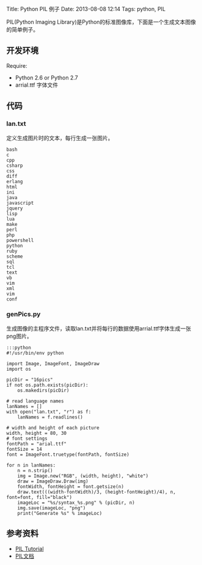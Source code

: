 Title: Python PIL 例子
Date: 2013-08-08 12:14
Tags: python, PIL

PIL(Python Imaging Library)是Python的标准图像库，下面是一个生成文本图像的简单例子。
## 开发环境

Require:

*  Python 2.6 or Python 2.7
*  arrial.ttf 字体文件
## 代码

### lan.txt
定义生成图片时的文本，每行生成一张图片。

	bash
	c
	cpp
	csharp
	css
	diff
	erlang
	html
	ini
	java
	javascript
	jquery
	lisp
	lua
	make
	perl
	php
	powershell
	python
	ruby
	scheme
	sql
	tcl
	text
	vb
	vim
	xml
	vim
	conf

### genPics.py

生成图像的主程序文件，读取lan.txt并将每行的数据使用arrial.ttf字体生成一张png图片。

    :::python
	#!/usr/bin/env python
	 
	import Image, ImageFont, ImageDraw
	import os
	
	picDir = "16pics"
	if not os.path.exists(picDir):
	    os.makedirs(picDir)
	
	# read language names
	lanNames = []
	with open("lan.txt", "r") as f:
	    lanNames = f.readlines()
	
	# width and height of each picture
	width, height = 80, 30
	# font settings
	fontPath = "arial.ttf"
	fontSize = 14
	font = ImageFont.truetype(fontPath, fontSize) 
	
	for n in lanNames:
	    n = n.strip()
	    img = Image.new("RGB", (width, height), "white")
	    draw = ImageDraw.Draw(img)
	    fontWidth, fontHeight = font.getsize(n)
	    draw.text(((width-fontWidth)/3, (height-fontHeight)/4), n, font=font, fill="black")
	    imageLoc = "%s/syntax_%s.png" % (picDir, n)
	    img.save(imageLoc, "png")
	    print("Generate %s" % imageLoc)

## 参考资料

*  [PIL Tutorial](http://effbot.org/imagingbook/)
*  [PIL文档](http://www.pythonware.com/library/pil/handbook/index.htm)

